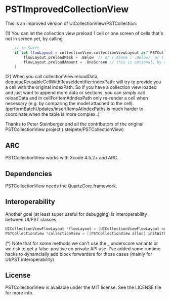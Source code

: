 PSTImprovedCollectionView
=========================

This is an improved version of UICollectionView/PSTCollection:

(1) You can let the collection view preload 1 cell or one screen of cells that's not in screen yet, by calling

``` swift
    // in Swift
    if let flowLayout = collectionView.collectionViewLayout as? PSTCollectionViewFlowLayout {
        flowLayout.preloadMask = .Below  // or (.Above | .Below), or (.Left | .Right)
        flowLayout.preloadAmount = .OneScreen // this is optional, by default it preloads one cell
    }
```

(2) When you call collectionView.reloadData, dequeueReusableCellWithReuseIdentifier:indexPath: will try to provide you a cell with the original indexPath. So if you have a collection view loaded and just want to append more data or sections, you can simply call reloadData and in cellForItemAtIndexPath only re-render a cell when necessary (e.g. by comparing the model attached to the cell). (performBatchUpdates/insertItemsAtIndexPaths is much harder to coordinate when the table is more complex..)

Thanks to Peter Steinberger and all the contributors of the original PSTCollectionView project ( steipete/PSTCollectionView)

## ARC

PSTCollectionView works with Xcode 4.5.2+ and ARC.

## Dependencies

PSTCollectionView needs the QuartzCore.framework.

## Interoperability

Another goal (at least super useful for debugging) is interoperability between UI/PST classes:

``` objective-c
UICollectionViewFlowLayout *flowLayout = [UICollectionViewFlowLayout new];
PSTCollectionView *collectionView = [[PSTCollectionView alloc] initWithFrame:self.view.bounds collectionViewLayout:(PSTCollectionViewFlowLayout *)flowLayout];
```

(*) Note that for some methods we can't use the _ underscore variants or we risk to get a false-positive on private API use. I've added some runtime hacks to dynamcially add block forwarders for those cases (mainly for UI/PST interoperability)


## License

PSTCollectionView is available under the MIT license. See the LICENSE file for more info.
